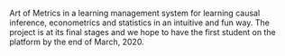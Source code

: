Art of Metrics in a learning management system for learning causal inference, econometrics and statistics in an intuitive and fun way. The project is at its final stages and we hope to have the first student on the platform by the end of March, 2020.